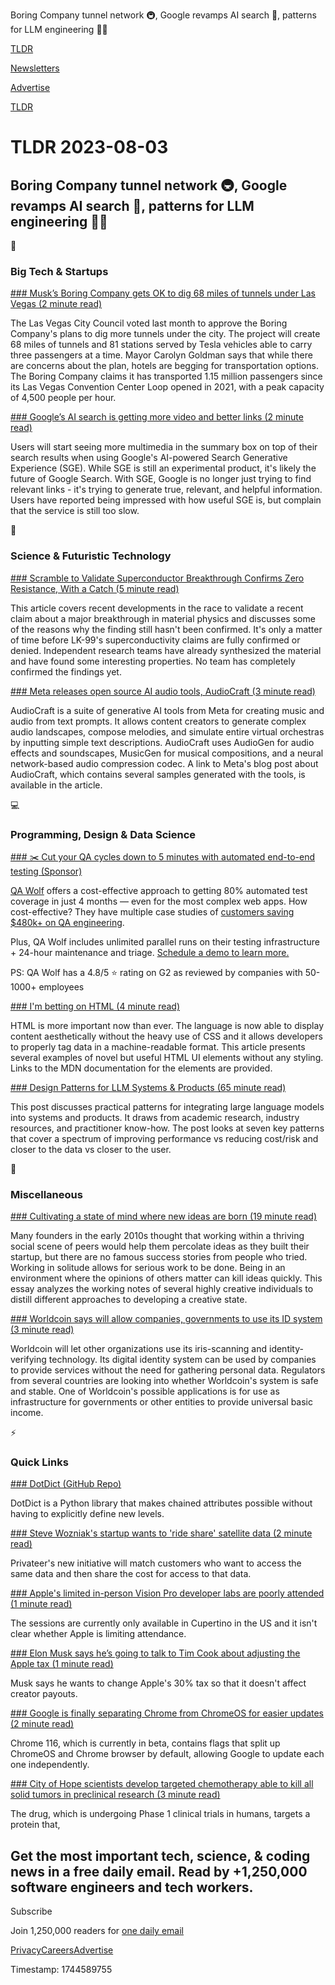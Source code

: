 Boring Company tunnel network 🚇, Google revamps AI search 🔎, patterns for LLM engineering 👨‍💻

[TLDR](/)

[Newsletters](/newsletters)

[Advertise](https://advertise.tldr.tech/)

[TLDR](/)

# TLDR 2023-08-03

## Boring Company tunnel network 🚇, Google revamps AI search 🔎, patterns for LLM engineering 👨‍💻

📱

### Big Tech & Startups

[### Musk’s Boring Company gets OK to dig 68 miles of tunnels under Las Vegas (2 minute read)](https://arstechnica.com/cars/2023/08/musks-boring-company-gets-ok-to-dig-68-miles-of-tunnels-under-las-vegas/?utm_source=tldrnewsletter)

The Las Vegas City Council voted last month to approve the Boring Company's plans to dig more tunnels under the city. The project will create 68 miles of tunnels and 81 stations served by Tesla vehicles able to carry three passengers at a time. Mayor Carolyn Goldman says that while there are concerns about the plan, hotels are begging for transportation options. The Boring Company claims it has transported 1.15 million passengers since its Las Vegas Convention Center Loop opened in 2021, with a peak capacity of 4,500 people per hour.

[### Google’s AI search is getting more video and better links (2 minute read)](https://www.theverge.com/2023/8/2/23817107/google-ai-search-generative-experience-videos-links?utm_source=tldrnewsletter)

Users will start seeing more multimedia in the summary box on top of their search results when using Google's AI-powered Search Generative Experience (SGE). While SGE is still an experimental product, it's likely the future of Google Search. With SGE, Google is no longer just trying to find relevant links - it's trying to generate true, relevant, and helpful information. Users have reported being impressed with how useful SGE is, but complain that the service is still too slow.

🚀

### Science & Futuristic Technology

[### Scramble to Validate Superconductor Breakthrough Confirms Zero Resistance, With a Catch (5 minute read)](https://www.tomshardware.com/news/scramble-to-validate-superconductor-breakthrough-confirms-zero-resistance-with-a-catch?utm_source=tldrnewsletter)

This article covers recent developments in the race to validate a recent claim about a major breakthrough in material physics and discusses some of the reasons why the finding still hasn't been confirmed. It's only a matter of time before LK-99's superconductivity claims are fully confirmed or denied. Independent research teams have already synthesized the material and have found some interesting properties. No team has completely confirmed the findings yet.

[### Meta releases open source AI audio tools, AudioCraft (3 minute read)](https://arstechnica.com/information-technology/2023/08/open-source-audiocraft-can-make-dogs-bark-and-symphonies-soar-from-text-using-ai/?utm_source=tldrnewsletter)

AudioCraft is a suite of generative AI tools from Meta for creating music and audio from text prompts. It allows content creators to generate complex audio landscapes, compose melodies, and simulate entire virtual orchestras by inputting simple text descriptions. AudioCraft uses AudioGen for audio effects and soundscapes, MusicGen for musical compositions, and a neural network-based audio compression codec. A link to Meta's blog post about AudioCraft, which contains several samples generated with the tools, is available in the article.

💻

### Programming, Design & Data Science

[### ✂️ Cut your QA cycles down to 5 minutes with automated end-to-end testing (Sponsor)](https://www.qawolf.com/?utm_campaign=CutYourQACyclesDown08032023&amp;utm_source=tldr&amp;utm_medium=newsletter)

[QA Wolf](https://www.qawolf.com/?utm_campaign=CutYourQACyclesDown08032023&utm_source=tldr&utm_medium=newsletter) offers a cost-effective approach to getting 80% automated test coverage in just 4 months — even for the most complex web apps. How cost-effective? They have multiple case studies of [customers saving $480k+ on QA engineering](https://www.qawolf.com/?utm_campaign=CutYourQACyclesDown08032023&utm_source=tldr&utm_medium=newsletter).

Plus, QA Wolf includes unlimited parallel runs on their testing infrastructure + 24-hour maintenance and triage. [Schedule a demo to learn more.](https://www.qawolf.com/?utm_campaign=CutYourQACyclesDown08032023&utm_source=tldr&utm_medium=newsletter)

PS: QA Wolf has a 4.8/5 ⭐ rating on G2 as reviewed by companies with 50-1000+ employees

[### I'm betting on HTML (4 minute read)](https://catskull.net/html.html?utm_source=tldrnewsletter)

HTML is more important now than ever. The language is now able to display content aesthetically without the heavy use of CSS and it allows developers to properly tag data in a machine-readable format. This article presents several examples of novel but useful HTML UI elements without any styling. Links to the MDN documentation for the elements are provided.

[### Design Patterns for LLM Systems & Products (65 minute read)](https://eugeneyan.com/writing/llm-patterns/?utm_source=tldrnewsletter)

This post discusses practical patterns for integrating large language models into systems and products. It draws from academic research, industry resources, and practitioner know-how. The post looks at seven key patterns that cover a spectrum of improving performance vs reducing cost/risk and closer to the data vs closer to the user.

🎁

### Miscellaneous

[### Cultivating a state of mind where new ideas are born (19 minute read)](https://www.lesswrong.com/posts/R5yL6oZxqJfmqnuje/cultivating-a-state-of-mind-where-new-ideas-are-born?utm_source=tldrnewsletter)

Many founders in the early 2010s thought that working within a thriving social scene of peers would help them percolate ideas as they built their startup, but there are no famous success stories from people who tried. Working in solitude allows for serious work to be done. Being in an environment where the opinions of others matter can kill ideas quickly. This essay analyzes the working notes of several highly creative individuals to distill different approaches to developing a creative state.

[### Worldcoin says will allow companies, governments to use its ID system (3 minute read)](https://www.reuters.com/technology/worldcoin-says-will-allow-companies-governments-use-its-id-system-2023-08-02/?utm_source=tldrnewsletter)

Worldcoin will let other organizations use its iris-scanning and identity-verifying technology. Its digital identity system can be used by companies to provide services without the need for gathering personal data. Regulators from several countries are looking into whether Worldcoin's system is safe and stable. One of Worldcoin's possible applications is for use as infrastructure for governments or other entities to provide universal basic income.

⚡

### Quick Links

[### DotDict (GitHub Repo)](https://github.com/nick-at-dave/DotDict?utm_source=tldrnewsletter)

DotDict is a Python library that makes chained attributes possible without having to explicitly define new levels.

[### Steve Wozniak's startup wants to 'ride share' satellite data (2 minute read)](https://interestingengineering.com/innovation/privateer-startup-ride-share-satellite-data?utm_source=tldrnewsletter)

Privateer's new initiative will match customers who want to access the same data and then share the cost for access to that data.

[### Apple's limited in-person Vision Pro developer labs are poorly attended (1 minute read)](https://appleinsider.com/articles/23/08/02/apples-limited-in-person-vision-pro-developer-labs-are-poorly-attended?utm_medium=rss?utm_source=tldrnewsletter)

The sessions are currently only available in Cupertino in the US and it isn't clear whether Apple is limiting attendance.

[### Elon Musk says he’s going to talk to Tim Cook about adjusting the Apple tax (1 minute read)](https://www.theverge.com/2023/8/2/23817821/elon-musk-twitter-tim-cook-apple-tax?utm_source=tldrnewsletter)

Musk says he wants to change Apple's 30% tax so that it doesn't affect creator payouts.

[### Google is finally separating Chrome from ChromeOS for easier updates (2 minute read)](https://arstechnica.com/gadgets/2023/08/google-is-finally-separating-chrome-from-chromeos-for-easier-updates/?utm_source=tldrnewsletter)

Chrome 116, which is currently in beta, contains flags that split up ChromeOS and Chrome browser by default, allowing Google to update each one independently.

[### City of Hope scientists develop targeted chemotherapy able to kill all solid tumors in preclinical research (3 minute read)](https://www.eurekalert.org/news-releases/997141?utm_source=tldrnewsletter)

The drug, which is undergoing Phase 1 clinical trials in humans, targets a protein that,

## Get the most important tech, science, & coding news in a free daily email. Read by +1,250,000 software engineers and tech workers.

Subscribe

Join 1,250,000 readers for [one daily email](/api/latest/tech)

[Privacy](/privacy)[Careers](https://jobs.ashbyhq.com/tldr.tech)[Advertise](/tech/advertise)

Timestamp: 1744589755